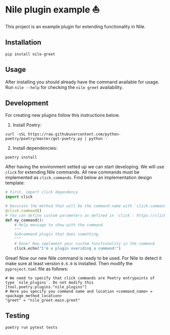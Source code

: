 # Nile plugin example :boat:

This project is an example plugin for extending functionality in Nile.

## Installation

`pip install nile-greet`

## Usage

After installing you should already have the command available for usage. Run `nile --help` for checking the `nile greet` availability.

## Development

For creating new plugins follow this instructions below.

1. Install Poetry:

`curl -sSL https://raw.githubusercontent.com/python-poetry/poetry/master/get-poetry.py | python -`

2. Install dependencies:

`poetry install`

After having the environment setted up we can start developing. We will use `click` for extending Nile commands. All new commands must be implemented as `click.commands`. Find below an implementation design template:

```python
# First, import click dependency
import click

# Decorate the method that will be the command name with `click.command` 
@click.command()
# You can define custom parameters as defined in `click`: https://click.palletsprojects.com/en/7.x/options/
def my_command():
    # Help message to show with the command
    """
    Subcommand plugin that does something.
    """
    # Done! Now implement your custom functionality in the command
    click.echo("I'm a plugin overiding a command!")
```

Great! Now our new Nile command is ready to be used. For Nile to detect it make sure at least version `0.6.0` is installed. Then modify the `pyproject.toml` file as follows:

```
# We need to specify that click commands are Poetry entrypoints of type `nile_plugins`. Do not modify this
[tool.poetry.plugins."nile_plugins"]
# Here you specify you command name and location <command_name> = <package_method_location>
"greet" = "nile_greet.main.greet"
```

## Testing

`poetry run pytest tests`